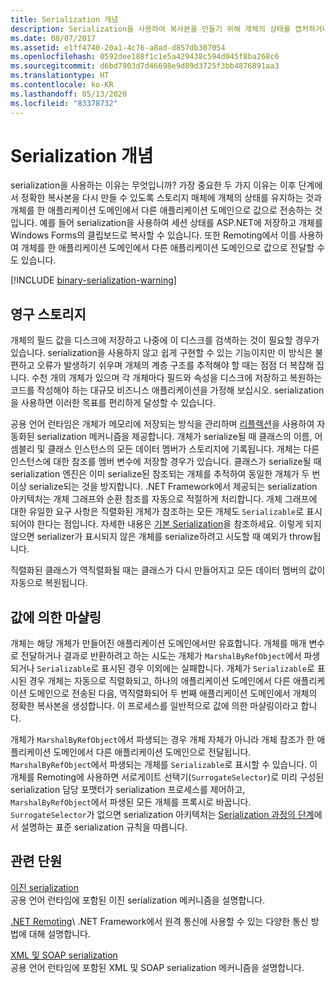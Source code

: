 ```yaml
---
title: Serialization 개념
description: Serialization을 사용하여 복사본을 만들기 위해 개체의 상태를 캡처하거나 한 애플리케이션 도메인에서 다른 애플리케이션 도메인으로 값을 기준으로 개체를 보낼 수 있습니다.
ms.date: 08/07/2017
ms.assetid: e1ff4740-20a1-4c76-a8ad-d857db307054
ms.openlocfilehash: 0592dee188f1c1e5a429438c594d045f8ba268c6
ms.sourcegitcommit: d6bd7903d7d46698e9d89d3725f3bb4876891aa3
ms.translationtype: HT
ms.contentlocale: ko-KR
ms.lasthandoff: 05/13/2020
ms.locfileid: "83378732"
---
```

# <a name="serialization-concepts"></a>Serialization 개념
serialization을 사용하는 이유는 무엇입니까? 가장 중요한 두 가지 이유는 이후 단계에서 정확한 복사본을 다시 만들 수 있도록 스토리지 매체에 개체의 상태를 유지하는 것과 개체를 한 애플리케이션 도메인에서 다른 애플리케이션 도메인으로 값으로 전송하는 것입니다. 예를 들어 serialization을 사용하여 세션 상태를 ASP.NET에 저장하고 개체를 Windows Forms의 클립보드로 복사할 수 있습니다. 또한 Remoting에서 이를 사용하여 개체를 한 애플리케이션 도메인에서 다른 애플리케이션 도메인으로 값으로 전달할 수도 있습니다.

[!INCLUDE [binary-serialization-warning](../../../includes/binary-serialization-warning.md)]

## <a name="persistent-storage"></a>영구 스토리지
개체의 필드 값을 디스크에 저장하고 나중에 이 디스크를 검색하는 것이 필요할 경우가 있습니다. serialization을 사용하지 않고 쉽게 구현할 수 있는 기능이지만 이 방식은 불편하고 오류가 발생하기 쉬우며 개체의 계층 구조를 추적해야 할 때는 점점 더 복잡해 집니다. 수천 개의 개체가 있으며 각 개체마다 필드와 속성을 디스크에 저장하고 복원하는 코드를 작성해야 하는 대규모 비즈니스 애플리케이션을 가정해 보십시오. serialization을 사용하면 이러한 목표를 편리하게 달성할 수 있습니다.

공용 언어 런타임은 개체가 메모리에 저장되는 방식을 관리하며 [리플렉션](../../../docs/framework/reflection-and-codedom/reflection.md)을 사용하여 자동화된 serialization 메커니즘을 제공합니다. 개체가 serialize될 때 클래스의 이름, 어셈블리 및 클래스 인스턴스의 모든 데이터 멤버가 스토리지에 기록됩니다. 개체는 다른 인스턴스에 대한 참조를 멤버 변수에 저장할 경우가 있습니다. 클래스가 serialize될 때 serialization 엔진은 이미 serialize된 참조되는 개체를 추적하여 동일한 개체가 두 번 이상 serialize되는 것을 방지합니다. .NET Framework에서 제공되는 serialization 아키텍처는 개체 그래프와 순환 참조를 자동으로 적절하게 처리합니다. 개체 그래프에 대한 유일한 요구 사항은 직렬화된 개체가 참조하는 모든 개체도 `Serializable`로 표시되어야 한다는 점입니다. 자세한 내용은 [기본 Serialization](basic-serialization.md)을 참조하세요. 이렇게 되지 않으면 serializer가 표시되지 않은 개체를 serialize하려고 시도할 때 예외가 throw됩니다.

직렬화된 클래스가 역직렬화될 때는 클래스가 다시 만들어지고 모든 데이터 멤버의 값이 자동으로 복원됩니다.

## <a name="marshal-by-value"></a>값에 의한 마샬링
개체는 해당 개체가 만들어진 애플리케이션 도메인에서만 유효합니다. 개체를 매개 변수로 전달하거나 결과로 반환하려고 하는 시도는 개체가 `MarshalByRefObject`에서 파생되거나 `Serializable`로 표시된 경우 이외에는 실패합니다. 개체가 `Serializable`로 표시된 경우 개체는 자동으로 직렬화되고, 하나의 애플리케이션 도메인에서 다른 애플리케이션 도메인으로 전송된 다음, 역직렬화되어 두 번째 애플리케이션 도메인에서 개체의 정확한 복사본을 생성합니다. 이 프로세스를 일반적으로 값에 의한 마샬링이라고 합니다.

개체가 `MarshalByRefObject`에서 파생되는 경우 개체 자체가 아니라 개체 참조가 한 애플리케이션 도메인에서 다른 애플리케이션 도메인으로 전달됩니다. `MarshalByRefObject`에서 파생되는 개체를 `Serializable`로 표시할 수 있습니다. 이 개체를 Remoting에 사용하면 서로게이트 선택기(`SurrogateSelector`)로 미리 구성된 serialization 담당 포맷터가 serialization 프로세스를 제어하고, `MarshalByRefObject`에서 파생된 모든 개체를 프록시로 바꿉니다. `SurrogateSelector`가 없으면 serialization 아키텍처는 [Serialization 과정의 단계](steps-in-the-serialization-process.md)에서 설명하는 표준 serialization 규칙을 따릅니다.  

## <a name="related-sections"></a>관련 단원  
 [이진 serialization](../../../docs/standard/serialization/binary-serialization.md)  
 공용 언어 런타임에 포함된 이진 serialization 메커니즘을 설명합니다.  
  
 [.NET Remoting](https://docs.microsoft.com/previous-versions/dotnet/netframework-4.0/72x4h507(v=vs.100))\
 .NET Framework에서 원격 통신에 사용할 수 있는 다양한 통신 방법에 대해 설명합니다.  
  
 [XML 및 SOAP serialization](../../../docs/standard/serialization/xml-and-soap-serialization.md)  
 공용 언어 런타임에 포함된 XML 및 SOAP serialization 메커니즘을 설명합니다.
